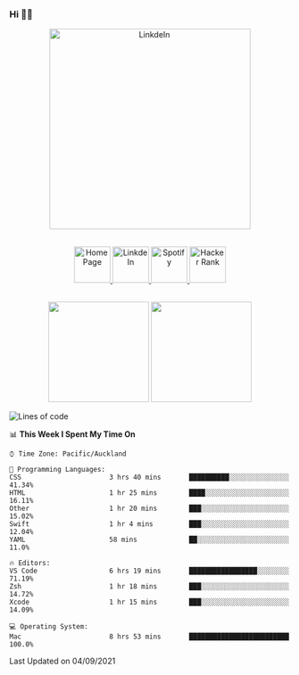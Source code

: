### Hi 👋🏻
<p align="center">
 <img alt="LinkdeIn" width="360px" src="https://media.giphy.com/media/fbyGEE9mlqDyE/giphy.gif?cid=ecf05e479e3sjlimgnu6742uu0i3fsxrozdeiq7ngv5qowed&rid=giphy.gif&ct=g" />
</p>

<p align="center">
<br/>
<a href="https://liguo.jiao.co.nz">
  <img alt="Home Page" width="65px" src="https://image.flaticon.com/icons/svg/725/725322.svg" />
</a>
<a href="https://www.linkedin.com/in/liguojiaouc">
  <img alt="LinkdeIn" width="65px" src="https://image.flaticon.com/icons/svg/725/725337.svg" />
</a>
<a href="https://open.spotify.com/user/1233857145?si=96fbba946f584236">
  <img alt="Spotify" width="65px" src="https://image.flaticon.com/icons/svg/725/725281.svg" />
</a>
<a href="https://www.hackerrank.com/iceman201">
  <img alt="Hacker Rank" width="65px" src="https://upload.wikimedia.org/wikipedia/commons/4/40/HackerRank_Icon-1000px.png" />
</a>
</p>

<p align="center">
<br/>
<img height="180px" src="https://github-readme-stats.vercel.app/api/top-langs/?username=iceman201&show_icons=true&layout=compact&theme=onedark&hide_border=true"/>
<img height="180px" src="https://github-readme-stats.vercel.app/api?username=iceman201&show_icons=true&count_private=true&theme=onedark&include_all_commits=true&hide_border=true"/>
</p>

<!--START_SECTION:waka-->
![Lines of code](https://img.shields.io/badge/From%20Hello%20World%20I%27ve%20Written-1.6%20million%20lines%20of%20code-blue)

📊 **This Week I Spent My Time On** 

```text
⌚︎ Time Zone: Pacific/Auckland

💬 Programming Languages: 
CSS                      3 hrs 40 mins       ██████████░░░░░░░░░░░░░░░   41.34% 
HTML                     1 hr 25 mins        ████░░░░░░░░░░░░░░░░░░░░░   16.11% 
Other                    1 hr 20 mins        ███░░░░░░░░░░░░░░░░░░░░░░   15.02% 
Swift                    1 hr 4 mins         ███░░░░░░░░░░░░░░░░░░░░░░   12.04% 
YAML                     58 mins             ██░░░░░░░░░░░░░░░░░░░░░░░   11.0%

🔥 Editors: 
VS Code                  6 hrs 19 mins       █████████████████░░░░░░░░   71.19% 
Zsh                      1 hr 18 mins        ███░░░░░░░░░░░░░░░░░░░░░░   14.72% 
Xcode                    1 hr 15 mins        ███░░░░░░░░░░░░░░░░░░░░░░   14.09%

💻 Operating System: 
Mac                      8 hrs 53 mins       █████████████████████████   100.0%

```


 Last Updated on 04/09/2021
<!--END_SECTION:waka-->

<!--
**iceman201/iceman201** is a ✨ _special_ ✨ repository because its `README.md` (this file) appears on your GitHub profile.

Here are some ideas to get you started:

- 🔭 I’m currently working on ...
- 🌱 I’m currently learning ...
- 👯 I’m looking to collaborate on ...
- 🤔 I’m looking for help with ...
- 💬 Ask me about ...
- 📫 How to reach me: ...
- 😄 Pronouns: ...
- ⚡ Fun fact: ...
-->
